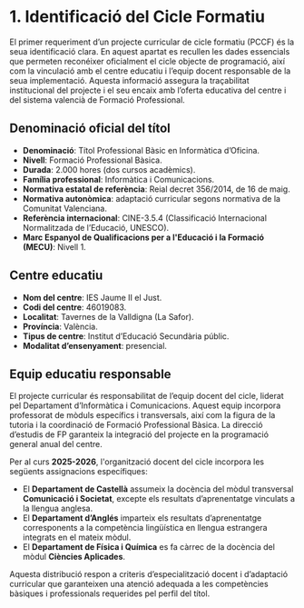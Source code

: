# 1. Identificació del Cicle Formatiu

El primer requeriment d’un projecte curricular de cicle formatiu (PCCF) és la seua identificació clara. En aquest apartat es recullen les dades essencials que permeten reconéixer oficialment el cicle objecte de programació, així com la vinculació amb el centre educatiu i l’equip docent responsable de la seua implementació. Aquesta informació assegura la traçabilitat institucional del projecte i el seu encaix amb l’oferta educativa del centre i del sistema valencià de Formació Professional.

## Denominació oficial del títol

- **Denominació**: Títol Professional Bàsic en Informàtica d’Oficina.
- **Nivell**: Formació Professional Bàsica.
- **Durada**: 2.000 hores (dos cursos acadèmics).
- **Família professional**: Informàtica i Comunicacions.
- **Normativa estatal de referència**: Reial decret 356/2014, de 16 de maig.
- **Normativa autonòmica**: adaptació curricular segons normativa de la Comunitat Valenciana.
- **Referència internacional**: CINE-3.5.4 (Classificació Internacional Normalitzada de l’Educació, UNESCO).
- **Marc Espanyol de Qualificacions per a l'Educació i la Formació (MECU)**: Nivell 1.

## Centre educatiu

- **Nom del centre**: IES Jaume II el Just.
- **Codi del centre**: 46019083.
- **Localitat**: Tavernes de la Valldigna (La Safor).
- **Província**: València.
- **Tipus de centre**: Institut d’Educació Secundària públic.
- **Modalitat d’ensenyament**: presencial.

## Equip educatiu responsable

El projecte curricular és responsabilitat de l’equip docent del cicle, liderat pel Departament d’Informàtica i Comunicacions. Aquest equip incorpora professorat de mòduls específics i transversals, així com la figura de la tutoria i la coordinació de Formació Professional Bàsica. La direcció d’estudis de FP garanteix la integració del projecte en la programació general anual del centre.

Per al curs **2025-2026**, l'organització docent del cicle incorpora les següents assignacions específiques:

- El **Departament de Castellà** assumeix la docència del mòdul transversal **Comunicació i Societat**, excepte els resultats d’aprenentatge vinculats a la llengua anglesa.
- El **Departament d’Anglés** imparteix els resultats d’aprenentatge corresponents a la competència lingüística en llengua estrangera integrats en el mateix mòdul.
- El **Departament de Física i Química** es fa càrrec de la docència del mòdul **Ciències Aplicades**.

Aquesta distribució respon a criteris d’especialització docent i d’adaptació curricular que garanteixen una atenció adequada a les competències bàsiques i professionals requerides pel perfil del títol.

